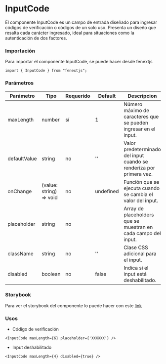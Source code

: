# InputCode

El componente InputCode es un campo de entrada diseñado para ingresar códigos de verificación o códigos de un solo uso. Presenta un diseño que resalta cada carácter ingresado, ideal para situaciones como la autenticación de dos factores.

### Importación

Para importar el componente InputCode, se puede hacer desde fenextjs

```tsx copy
import { InputCode } from "fenextjs";
```

### Parámetros

| Parámetro | Tipo | Requerido | Default | Descripcion |
| --------- | ---- | --------- | ------- | ----------- |
| maxLength | number | sí | 1 | Número máximo de caracteres que se pueden ingresar en el input. |
| defaultValue | string | no | '' | Valor predeterminado del input cuando se renderiza por primera vez. |
| onChange | (value: string) =\> void | no | undefined | Función que se ejecuta cuando se cambia el valor del input. |
| placeholder | string | no |  | Array de placeholders que se muestran en cada campo del input. |
| className | string | no | '' | Clase CSS adicional para el input. |
| disabled | boolean | no | false | Indica si el input está deshabilitado. |

### Storybook

Para ver el storybook del componente lo puede hacer con este [link](https://fenextjs-component-storybook.vercel.app/?path=/story/input-inputcode--index)

### Usos

- Código de verificación

```tsx copy
<InputCode maxLength={6} placeholder={'XXXXXX'} />
```

- Input deshabilitado

```tsx copy
<InputCode maxLength={4} disabled={true} />
```

